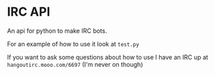 # IRC API
An api for python to make IRC bots.  

For an example of how to use it look at `test.py`  

If you want to ask some questions about how to use I have an IRC up at `hangoutirc.mooo.com/6697` (I'm never on though)
